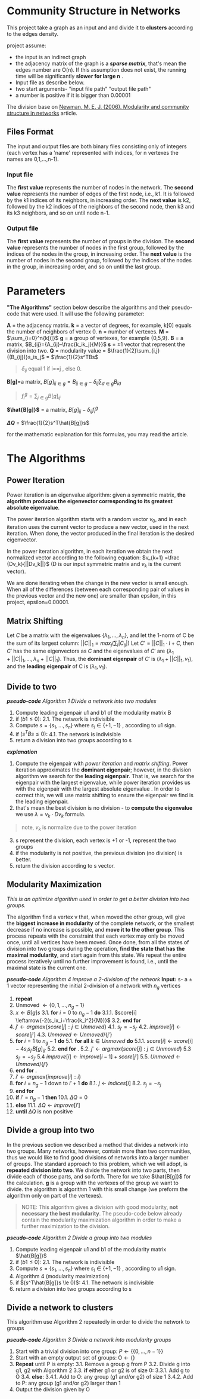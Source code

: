 ﻿# Community Structure in Networks

This project take a graph as an input and and divide it to **clusters** according to the edges density. 

project assume:
- the input is an indirect graph
- the adjacency matrix of the graph is a ***sparse matrix***, that's mean the edges number are O(n). If this assumption does not exist, the running time will be significantly **slower for large n** .
- Input file as describe below.
- two start arguments- "input file path" "output file path"
- a number is positive if it is bigger than 0.00001

The division base on [Newman, M. E. J. (2006). Modularity and community structure in networks](https://www.pnas.org/content/103/23/8577/tab-article-info) article. 

## Files Format
The input and output files are both binary files consisting only of integers (each vertex has a 'name' represented with indices, for n vertexes the names are 0,1,...,n-1).

### Input file
The **first value** represents the number of nodes in the network.
The **second value** represents the number of edges of the first node, i.e., k1. It is followed by the k1 indices of its neighbors, in increasing order.
The **next value** is k2, followed by the k2 indices of the neighbors of the second node, then k3 and its k3 neighbors, and so on until node n-1.

### Output file
The **first value** represents the number of groups in the division.
The **second value** represents the number of nodes in the first group, followed by the indices of the nodes in the group, in increasing order.
The **next value** is the number of nodes in the second group, followed by the indices of the nodes in the group, in increasing order, and so on until the last group.

# Parameters
**"The Algorithms"** section below describe the algorithms and their pseudo-code that were used. It will use the following parameter:

**A** = the adjacency matrix.
**k** = a vector of degrees, for example, k[0] equals the number of neighbors of vertex 0.
**n** = number of vertexes.
**M** = $\sum_{i=0}^n{k[i]}$
**g** = a group of vertexes, for example {0,5,9}.
**B** = a matrix, $B_{ij}={A_{ij}-\frac{k_ik_j}{M}}$
**s** = $\pm{1}$ vector that represent the division into two.
**Q** = modularity value = $\frac{1}{2}\sum_{i,j}{(B_{ij})}s_is_j$ = $\frac{1}{2}s^TBs$

>$\delta{_{ij}}$ equal 1 if i==j , else 0.

**B[g]**=a matrix, $B[g]_{ij\in{g}}={B_{ij\in{g}}}-\delta{_{ij}}\sum_{d\in{g}}B_{id}$

>$f_i^g=\sum_{j\in{g}}B[g]_{ij}$

**$\hat{B[g]}$** = a matrix, $B[g]_{ij}-\delta_{ij}f_i^g$

**$\Delta{Q}$** =  $\frac{1}{2}s^T\hat{B[g]}s$

for the mathematic explanation for this formulas, you may read the article.

# The Algorithms

## Power Iteration
Power iteration is an eigenvalue algorithm: given a symmetric matrix, **the algorithm produces the eigenvector corresponding to its greatest absolute eigenvalue**.

The power iteration algorithm starts with a random vector $v_0$, and in each iteration uses the current vector to produce a new vector, used in the next iteration. When done, the vector produced in the final iteration is the desired eigenvector.

In the power iteration algorithm, in each iteration we obtain the next normalized vector according to the following equation: $v_{k+1} =\frac {Dv_k}{||Dv_k||}$
(D is our input symmetric matrix and $v_k$ is the current vector). 

We are done iterating when the change in the new vector is small enough. When all of the differences (between each corresponding pair of values in the previous vector and the new one) are smaller than epsilon, in this project, epsilon=0.00001.

## Matrix Shifting

Let $C$ be a matrix with the eigenvalues $\{\lambda_1,...,\lambda_n\}$, and let the 1-norm of C be the sum of its largest column: $||C||_1=max_j({\sum_i|C_{ij}|})$
Let $C'=||C||_1\cdot{I}+C$, then $C'$ has the same eigenvectors as $C$ and the eigenvalues of $C'$ are $\{\lambda_1+||C||_1,...,\lambda_n+||C||_1\}$. Thus, the **dominant eigenpair** of $C'$ is $(\lambda_1+||C||_1, v_1)$, and the **leading eigenpair** of C is $(\lambda_1, v_1)$.

## Divide to two
***pseudo-code*** *Algorithm 1 Divide a network into two modules*
1. Compute leading eigenpair u1 and b1 of the modularity matrix B
2. if $(b1 \le 0)$:
2.1. The network is indivisible
3. Compute $s=\{s_1,...,s_n\}$ where $s_i\in\{+1,-1\}$ , according to u1 sign.
4. if $(s^TBs \le 0)$:
4.1. The network is indivisible
5. return a division into two groups according to s

***explanation***
1. Compute the eigenpair with *power iteration* and *matrix shifting*. Power iteration approximates the **dominant eigenpair**; however, in the division algorithm we search for the **leading eigenpair**. That is, we search for the eigenpair with the largest eigenvalue, while power iteration provides us with the eigenpair with the largest absolute eigenvalue .
In order to correct this, we will use matrix shifting to ensure the eigenpair we find is the leading eigenpair.
2. that's mean the best division is no division - to **compute the eigenvalue** we use $\lambda=v_k\cdot{Dv_k}$ formula.
>note, $v_k$ is normalize due to the power iteration
3. s represent the division, each vertex is +1 or -1, represent the two groups
4. if the modularity is not positive, the previous division (no division) is better. 
5. return the division according to s vector. 

## Modularity Maximization
*This is an optimize algorithm used in order to get a better division into two groups.*

The algorithm find a vertex v that, when moved the other group, will give the **biggest increase in modularity** of the complete network, or the smallest decrease if no increase is possible, and **move it to the other group**. This process repeats with the constraint that each vertex may only be moved once, until all vertices have been moved. Once done, from all the states of division into two groups during the operation, **find the state that has the maximal modularity**, and start again from this state. We repeat the entire process iteratively until no further improvement is found, i.e., until the maximal state is the current one.

***pseudo-code*** *Algorithm 4 improve a 2-division of the network*
**Input:** s- a $\pm$ 1 vector representing the initial 2-division of a network with $n_g$ vertices
1. **repeat**
2. Unmoved $\leftarrow\{0,1,...,n_g-1\}$
3. $x\leftarrow{B[g]s}$
3.1. **for** $i=0$ to $n_g-1$ **do**
3.1.1. $score[i] \leftarrow{-2(s_ix_i+\frac{k_i^2}{M})}$ 
3.2. **end for**
4. $j'\leftarrow{argmax\{score[j]:j\in{Unmoved}\}}$
4.1. $s_{j'}=-s_{j'}$
4.2. $improve[i]\leftarrow{score[j']}$
4.3. $Unmoved\leftarrow{Unmoved/\{j'\}}$
5. **for** $i=1$ to $n_g-1$ **do**
5.1. **for all** $k\in{Unmoved}$ **do**
5.1.1. $score[i]\leftarrow{score[i]-4s_is_{j'}B[g]_{ij'}}$
5.2. **end for**
.
5.2. $j'\leftarrow{argmax\{score[j]:j\in{Unmoved}\}}$
5.3 $s_{j'}=-s_{j'}$
5.4 $improve[i]\leftarrow{improve[i-1]+score[j']}$
5.5. $Unmoved\leftarrow{Unmoved/\{j'\}}$
6. **end for**
 .
7. $i'\leftarrow{argmax\{improve[i]:i\}}$
8. **for** $i=n_g-1$ down to $i'+1$ **do**
8.1. $j\leftarrow{indices[i]}$
8.2. $s_j=-s_j$
9. **end for**
10. **if** $i'=n_g-1$ **then**
10.1. $\Delta{Q}=0$
11. **else**
11.1. $\Delta{Q}\leftarrow{improve[i']}$
12. **until** $\Delta{Q}$ is non positive 

## Divide a group into two

In the previous section we described a method that divides a network into two groups. Many networks, however, contain more than two communities, thus we would like to find good divisions of networks into a larger number of groups.
The standard approach to this problem, which we will adopt, is **repeated division into two**. We divide the network into two parts, then divide each of those parts, and so forth. There for we take $\hat{B[g]}$ for the calculation. **g** is a group with the vertexes of the group we want to divide.
the algorithm is algorithm 1 with this small change (we preform the algorithm only on part of the vertexes). 
>NOTE: This algorithm gives **a** division with good modularity, **not necessary the best modularity**. The pseudo-code below already contain the modularity maximization algorithm in order to make a further maximization to the division. 
>
***pseudo-code*** *Algorithm 2 Divide a group into two modules*
1. Compute leading eigenpair u1 and b1 of the modularity matrix $\hat{B[g]}$
2. if $(b1 \le 0)$:
2.1. The network is indivisible
3. Compute $s=\{s_1,...,s_n\}$ where $s_i\in\{+1,-1\}$ , according to u1 sign.
4. Algorithm 4 (modularity maximization)
5. if $(s^T\hat{B[g]}s \le 0)$:
4.1. The network is indivisible
6. return a division into two groups according to s


## Divide a network to clusters
This algorithm use Algorithm 2 repeatedly in order to divide the network to groups

***pseudo-code*** *Algorithm 3 Divide a network into modularity groups*
1. Start with a trivial division into one group: $P\leftarrow\{\{0,...,n-1\}\}$
2. Start with an empty output set of groups: O$\leftarrow\{\}$
3. **Repeat** until P is empty:
3.1. Remove a group g from P
3.2. Divide g into g1, g2 with Algorithm 2
3.3. **if** either g1 or g2 is of size 0:
3.3.1. Add g to O
3.4. **else**:
3.4.1. Add to O: any group (g1 and/or g2) of size 1
3.4.2. Add to P: any group (g1 and/or g2) larger than 1
4. Output the division given by O
